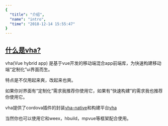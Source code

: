 ```yaml
---
{
  "title": "介绍",
  "name": "intro",
  "time": "2018-12-14 15:55:47"
}
---
```


<section id="intro">

# [什么是vha?](#whatisvha)

vha(Vue hybrid app) 是基于vue开发的移动端混合app前端库，为快速构建移动端“定制化”ui界面而生。

特点是不仅用起来爽，改起来也爽。

如果你对界面有“定制化”需求我推荐你使用它，如果有“快速构建”的需求我也推荐你使用它。

vha提供了cordova插件的封装[vha-native](https://github.com/neoStudioGroup/vha-native)和构建平台[vha](https://github.com/neoStudioGroup/vha)

当然你也可以使用它和weex，hbuild，mpvue等框架配合使用。

</section>
